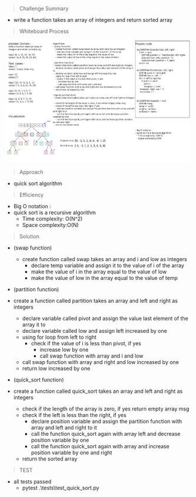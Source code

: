 > Challenge Summary
- write a function takes an array of integers and return sorted array


> Whiteboard Process


 ![quick_sort_image](quick_sort_whiteboard.png)


> Approach
- quick sort algorithm 


> Efficiency
- Big O notation : 
- quick sort is a recursive algorithm
  - Time complexity: O(N^2)
  - Space complexity:O(N)


> Solution
- (swap function) 
  - create function called swap takes an array and i and low as integers
    - declare temp variable and assign it to the value of i of the array 
    - make the value of i in the array equal to the value of low 
    - make the value of low in the array equal to the value of temp

- (partition function)
- create a function called partition takes an array and left and right as integers
  - declare variable called pivot and assign the value last element of the array it to
  - declare variable called low and assign left increased by one 
  - using for loop from left to right 
    - check if the value of i is less than pivot, if yes 
      - increase low by one 
      - call swap function with array and i and low 
  - call swap function with array and right and low increased by one 
  - return low increased by one

- (quick_sort function)
- create a function called quick_sort takes an array and left and right as integers 
  - check if the length of the array is zero, if yes return empty array msg 
  - check if the left is less than the right, if yes 
    - declare position variable and assign the partition function with array and left and right to it
    - call the function quick_sort again with array left and decrease position variable by one 
    - call the function quick_sort again with array and increase position variable by one and right
  - return the sorted array


> TEST
- all tests passed
  - pytest .\tests\test_quick_sort.py
    